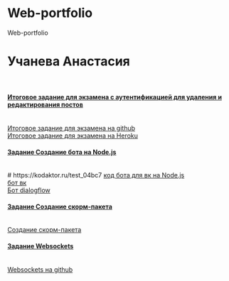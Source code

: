 # Web-portfolio
Web-portfolio
<h1>Учанева Анастасия </h1> <br>
<h4><a href="https://kodaktor.ru/blogger_task">Итоговое задание для экзамена с аутентификацией для удаления и редактирования постов</a></h4> <br>
<a href="https://github.com/Nastyauch/apiPost_express_mongodb" target="_blunk">Итоговое задание для экзамена на github</a> <br>
<a href="https://apipostuchaneva.herokuapp.com/user/login" target="_blunk">Итоговое задание для экзамена на Heroku</a> <br>
<h4><a href="https://kodaktor.ru/g/bots" target="_blunk">Задание Создание бота на Node.js</a></h4> <br>
# https://kodaktor.ru/test_04bc7
<a href="https://github.com/Nastyauch/vkbot/tree/master" target="_blunk">код бота для вк на Node.js</a> <br>
<a href="https://vk.com/im?peers=535177513_513704208_c99_94915974&sel=-139280745" target="_blunk">бот вк</a> <br>
<a href="https://dialogflow.cloud.google.com/#/agent/909b8518-279b-4573-8930-513957921a8a/training" target="_blunk">Бот dialogflow</a> <br>
<h4><a href="https://kodaktor.ru/scorm" target="_blunk">Задание Создание скорм-пакета</a></h4> <br>
<a href="https://uchaneva.moodlecloud.com/mod/scorm/view.php?id=11" target="_blunk">Создание скорм-пакета</a> <br>
<h4><a href="https://kodaktor.ru/g/websockets_lab" target="_blunk">Задание Websockets</a></h4> <br>
<a href="https://github.com/Nastyauch/ws" target="_blunk"> Websockets на github</a> <br>
